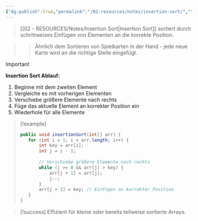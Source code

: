 ```yaml
---
{"dg-publish":true,"permalink":"/02-resources/notes/insertion-sort/","tags":["algorithmen/sortierung","AP2025/detailliert"],"noteIcon":"","updated":"2025-09-16T16:45:37.478+02:00"}
---
```



>[[02 - RESOURCES/Notes/Insertion Sort\|Insertion Sort]] sortiert durch schrittweises Einfügen von Elementen an die korrekte Position.

>>Ähnlich dem Sortieren von Spielkarten in der Hand - jede neue Karte wird an die richtige Stelle eingefügt.

>[!important] 
>**Insertion Sort Ablauf:**
>1. Beginne mit dem zweiten Element
>2. Vergleiche es mit vorherigen Elementen
>3. Verschiebe größere Elemente nach rechts
>4. Füge das aktuelle Element an korrekter Position ein
>5. Wiederhole für alle Elemente

>[!example] 
>```java
>public void insertionSort(int[] arr) {
>    for (int i = 1; i < arr.length; i++) {
>        int key = arr[i];
>        int j = i - 1;
>        
>        // Verschiebe größere Elemente nach rechts
>        while (j >= 0 && arr[j] > key) {
>            arr[j + 1] = arr[j];
>            j--;
>        }
>        arr[j + 1] = key; // Einfügen an korrekter Position
>    }
>}
>```

>[!success] 
>Effizient für kleine oder bereits teilweise sortierte Arrays.